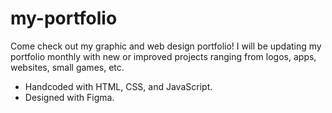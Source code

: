 # my-portfolio
Come check out my graphic and web design portfolio!
I will be updating my portfolio monthly with new or improved projects ranging from logos, apps, websites, small games, etc.


- Handcoded with HTML, CSS, and JavaScript.
- Designed with Figma.
